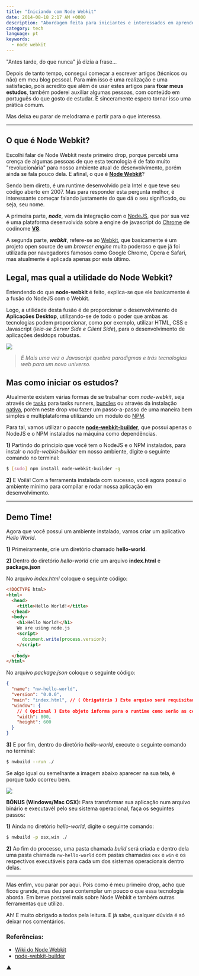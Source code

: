 ```yaml
---
title: "Iniciando com Node Webkit"
date: 2014-08-18 2:17 AM +0000
description: "Abordagem feita para iniciantes e interessados em aprender mais sobre Node Webkit."
category: tech
language: pt
keywords:
  - node webkit
---
```


"Antes tarde, do que nunca" já dizia a frase...

Depois de tanto tempo, consegui começar a escrever artigos (técnicos ou não) em meu blog pessoal. Para mim isso é uma realização e uma satisfação, pois acredito que além de usar estes artigos para **fixar meus estudos**, também poderei auxiliar algumas pessoas, com conteúdo em português do que gosto de estudar. E sinceramente espero tornar isso uma prática comum.

Mas deixa eu parar de melodrama e partir para o que interessa.

---

## O que é Node Webkit?

Escolhi falar de Node Webkit neste primeiro drop, porque percebi uma crença de algumas pessoas de que esta tecnologia é de fato muito "revolucionária" para nosso ambiente atual de desenvolvimento, porém ainda se fala pouco dela. E afinal, o que é **[Node Webkit](https://github.com/rogerwang/node-webkit)**?

Sendo bem direto, é um runtime desenvolvido pela Intel e que teve seu código aberto em 2007. Mas para responder esta pergunta melhor, é interessante começar falando justamente do que dá o seu significado, ou seja, seu nome.

A primeira parte, **_node_**, vem da integração com o [NodeJS](https://nodejs.org/), que por sua vez é uma plataforma desenvolvida sobre a engine de javascript do [Chrome](https://www.google.com/intl/pt-BR/chrome/browser/) de codinome **[V8](https://code.google.com/p/v8/)**.

A segunda parte, **_webkit_**, refere-se ao [Webkit](https://www.webkit.org/), que basicamente é um projeto open source de um _browser engine_ muito poderoso e que já foi utilizada por navegadores famosos como Google Chrome, Opera e Safari, mas atualmente é aplicada apenas por este último.

## Legal, mas qual a utilidade do Node Webkit?

Entendendo do que **node-webkit** é feito, explica-se que ele basicamente é a fusão do NodeJS com o Webkit.

Logo, a utilidade desta fusão é de proporcionar o desenvolvimento de **Aplicações Desktop**, utilizando-se de todo o poder que ambas as tecnologias podem proporcionar, como por exemplo, utilizar HTML, CSS e Javascript (_leia-se Server Side e Client Side_), para o desenvolvimento de aplicações desktops robustas.

![](https://www.reactiongifs.com/wp-content/uploads/2013/07/Dr-Steve-Brule.gif)

> _E Mais uma vez o Javascript quebra paradigmas e trás tecnologias web para um novo universo._

## Mas como iniciar os estudos?

Atualmente existem várias formas de se trabalhar com _node-webkit_, seja através de [tasks](https://www.npmjs.org/package/grunt-node-webkit-builder) para tasks runners, [bundles](https://www.npmjs.org/package/nodewebkit) ou através da instalação [nativa](https://github.com/rogerwang/node-webkit/wiki/How-to-run-apps), porém neste drop vou fazer um passo-a-passo de uma maneira bem simples e multiplataforma utilizando um módulo do [NPM](https://www.npmjs.org).

Para tal, vamos utilizar o pacote **[node-webkit-builder](https://github.com/mllrsohn/node-webkit-builder)**, que possui apenas o NodeJS e o NPM instalados na máquina como dependências.

**1)** Partindo do principio que você tem o NodeJS e o NPM instalados, para instalr o _node-webkit-builder_ em nosso ambiente, digite o seguinte comando no terminal:

```bash
$ [sudo] npm install node-webkit-builder -g
```

**2)** E Voilá! Com a ferramenta instalada com sucesso, você agora possui o ambiente mínimo para compilar e rodar nossa aplicação em desenvolvimento.

---

## Demo Time!

Agora que você possui um ambiente instalado, vamos criar um aplicativo _Hello World_.

**1)** Primeiramente, crie um diretório chamado **hello-world**.

**2)** Dentro do diretório _hello-world_ crie um arquivo **index.html** e **package.json**

No arquivo _index.html_ coloque o seguinte código:

```html
<!DOCTYPE html>
<html>
  <head>
    <title>Hello World!</title>
  </head>
  <body>
    <h1>Hello World!</h1>
    We are using node.js
    <script>
      document.write(process.version);
    </script>
    .
  </body>
</html>
```

No arquivo _package.json_ coloque o seguinte código:

```json
{
  "name": "nw-hello-world",
  "version": "0.0.0",
  "main": "index.html", // ( Obrigatório ) Este arquivo será requisitado pelo runtime na sua inicialização
  "window": {
    // ( Opcional ) Este objeto informa para o runtime como serão as configurações da janela.
    "width": 800,
    "height": 600
  }
}
```

**3)** E por fim, dentro do diretório _hello-world_, execute o seguinte comando no terminal:

```bash
$ nwbuild --run ./
```

Se algo igual ou semelhante a imagem abaixo aparecer na sua tela, é porque tudo ocorreu bem.

![](https://i.imgur.com/gUdiWXr.png)

**BÔNUS (Windows/Mac OSX):** Para transformar sua aplicação num arquivo binário e executavél pelo seu sistema operacional, faça os seguintes passos:

**1)** Ainda no diretório _hello-world_, digite o seguinte comando:

```bash
$ nwbuild -p osx,win ./
```

**2)** Ao fim do processo, uma pasta chamada _build_ será criada e dentro dela uma pasta chamada `nw-hello-world` com pastas chamadas `osx` e `win` e os respectivos executáveis para cada um dos sistemas operacionais dentro delas.

---

Mas enfim, vou parar por aqui. Pois como é meu primeiro drop, acho que ficou grande, mas deu para contemplar um pouco o que essa tecnologia aborda. Em breve postarei mais sobre Node Webkit e também outras ferramentas que utilizo.

Ah! E muito obrigado a todos pela leitura. E já sabe, qualquer dúvida é só deixar nos comentários.

### Referências:

- [Wiki do Node Webkit](https://github.com/rogerwang/node-webkit/wiki)
- [node-webkit-builder](https://github.com/mllrsohn/node-webkit-builder)

▲
